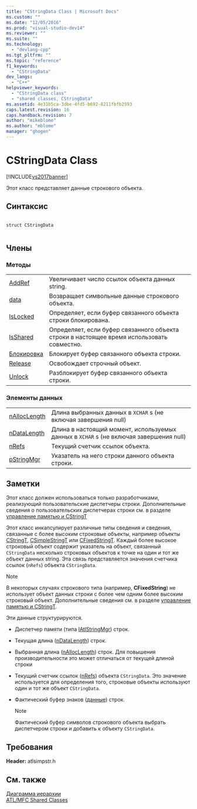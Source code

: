```yaml
---
title: "CStringData Class | Microsoft Docs"
ms.custom: ""
ms.date: "12/05/2016"
ms.prod: "visual-studio-dev14"
ms.reviewer: ""
ms.suite: ""
ms.technology: 
  - "devlang-cpp"
ms.tgt_pltfrm: ""
ms.topic: "reference"
f1_keywords: 
  - "CStringData"
dev_langs: 
  - "C++"
helpviewer_keywords: 
  - "CStringData class"
  - "shared classes, CStringData"
ms.assetid: 4e31b5ca-3dbe-4fd5-b692-8211fbfb2593
caps.latest.revision: 16
caps.handback.revision: 7
author: "mikeblome"
ms.author: "mblome"
manager: "ghogen"
---
```

# CStringData Class
[!INCLUDE[vs2017banner](../../assembler/inline/includes/vs2017banner.md)]

Этот класс представляет данные строкового объекта.  
  
## Синтаксис  
  
```  
  
struct CStringData  
  
```  
  
## Члены  
  
### Методы  
  
|||  
|-|-|  
|[AddRef](../Topic/CStringData::AddRef.md)|Увеличивает число ссылок объекта данных string.|  
|[data](../Topic/CStringData::data.md)|Возвращает символьные данные строкового объекта.|  
|[IsLocked](../Topic/CStringData::IsLocked.md)|Определяет, если буфер связанного объекта строки блокирована.|  
|[IsShared](../Topic/CStringData::IsShared.md)|Определяет, если буфер связанного объекта строки в настоящее время использовать совместно.|  
|[Блокировка](../Topic/CStringData::Lock.md)|Блокирует буфер связанного объекта строки.|  
|[Release](../Topic/CStringData::Release.md)|Освобождает строчный объект.|  
|[Unlock](../Topic/CStringData::Unlock.md)|Разблокирует буфер связанного объекта строки.|  
  
### Элементы данных  
  
|||  
|-|-|  
|[nAllocLength](../Topic/CStringData::nAllocLength.md)|Длина выбранных данных в `XCHAR` s \(не включая завершения null\)|  
|[nDataLength](../Topic/CStringData::nDataLength.md)|Длина в настоящий момент, используемых данных в `XCHAR` s \(не включая завершения null\)|  
|[nRefs](../Topic/CStringData::nRefs.md)|Текущий счетчик ссылок объекта.|  
|[pStringMgr](../Topic/CStringData::pStringMgr.md)|Указатель на него строки данного объекта строки.|  
  
## Заметки  
 Этот класс должен использоваться только разработчиками, реализующий пользовательские диспетчеры строки.  Дополнительные сведения о пользовательских диспетчерах строки см. в разделе [управление памятью и CStringT](../../atl-mfc-shared/memory-management-with-cstringt.md)  
  
 Этот класс инкапсулирует различные типы сведения и сведения, связанные с более высоким строковые объекты, например объекты [CStringT](../../atl-mfc-shared/reference/cstringt-class.md), [CSimpleStringT](../../atl-mfc-shared/reference/csimplestringt-class.md) или [CFixedStringT](../../atl-mfc-shared/reference/cfixedstringt-class.md).  Каждый более высокое строковый объект содержит указатель на объект, связанный `CStringData` несколько строковых объектов к точке на один и тот же объект данных string.  Эта связь представляется значения счетчика ссылок \(`nRefs`\) объекта `CStringData`.  
  
> [!NOTE]
>  В некоторых случаях строкового типа \(например, **CFixedString**\) не использует объект данных строки с более чем одним более высоким строковый объект.  Дополнительные сведения см. в разделе [управление памятью и CStringT](../../atl-mfc-shared/memory-management-with-cstringt.md).  
  
 Эти данные структурируются.  
  
-   Диспетчер памяти \(типа [IAtlStringMgr](../Topic/IAtlStringMgr%20Class.md)\) строк.  
  
-   Текущая длина \([nDataLength](../Topic/CStringData::nDataLength.md)\) строк.  
  
-   Выбранная длина \([nAllocLength](../Topic/CStringData::nAllocLength.md)\) строк.  Для повышения производительности это может отличаться от текущей длиной строки  
  
-   Текущий счетчик ссылок \([nRefs](../Topic/CStringData::nRefs.md)\) объекта `CStringData`.  Это значение используется для определения того, строковые объекты используют один и тот же объект `CStringData`.  
  
-   Фактический буфер знаков \([данные](../Topic/CStringData::data.md)\) строк.  
  
    > [!NOTE]
    >  Фактический буфер символов строкового объекта выбрать диспетчером строки и добавить к объекту `CStringData`.  
  
## Требования  
 **Header:** atlsimpstr.h  
  
## См. также  
 [Диаграмма иерархии](../../mfc/hierarchy-chart.md)   
 [ATL\/MFC Shared Classes](../../atl-mfc-shared/atl-mfc-shared-classes.md)